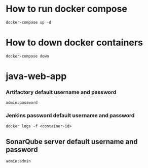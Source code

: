 # How to run docker compose 
```
docker-compose up -d
```

# How to down docker containers

```
docker-compose down
```

# java-web-app

### Artifactory default username and password
```
admin:password
```
### Jenkins password default username and password
```
docker logs -f <container-id>
```
## SonarQube server default username and password
```
admin:admin
```
